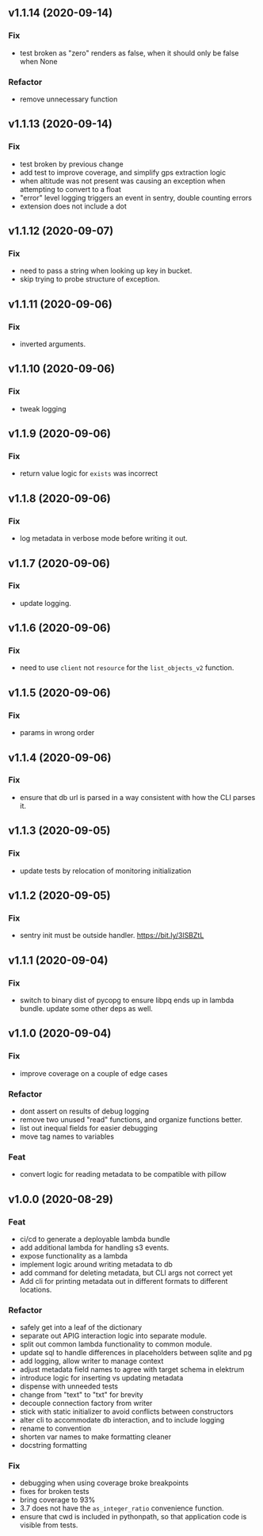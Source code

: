 ## v1.1.14 (2020-09-14)

### Fix

- test broken as "zero" renders as false, when it should only be false when None

### Refactor

- remove unnecessary function

## v1.1.13 (2020-09-14)

### Fix

- test broken by previous change
- add test to improve coverage, and simplify gps extraction logic
- when altitude was not present was causing an exception when attempting to convert to a float
- "error" level logging triggers an event in sentry, double counting errors
- extension does not include a dot

## v1.1.12 (2020-09-07)

### Fix

- need to pass a string when looking up key in bucket.
- skip trying to probe structure of exception.

## v1.1.11 (2020-09-06)

### Fix

- inverted arguments.

## v1.1.10 (2020-09-06)

### Fix

- tweak logging

## v1.1.9 (2020-09-06)

### Fix

- return value logic for `exists` was incorrect

## v1.1.8 (2020-09-06)

### Fix

- log metadata in verbose mode before writing it out.

## v1.1.7 (2020-09-06)

### Fix

- update logging.

## v1.1.6 (2020-09-06)

### Fix

- need to use `client` not `resource` for the `list_objects_v2` function.

## v1.1.5 (2020-09-06)

### Fix

- params in wrong order

## v1.1.4 (2020-09-06)

### Fix

- ensure that db url is parsed in a way consistent with how the CLI parses it.

## v1.1.3 (2020-09-05)

### Fix

- update tests by relocation of monitoring initialization

## v1.1.2 (2020-09-05)

### Fix

- sentry init must be outside handler.  https://bit.ly/3lSBZtL

## v1.1.1 (2020-09-04)

### Fix

- switch to binary dist of pycopg to ensure libpq ends up in lambda bundle. update some other deps as well.

## v1.1.0 (2020-09-04)

### Fix

- improve coverage on a couple of edge cases

### Refactor

- dont assert on results of debug logging
- remove two unused "read" functions, and organize functions better.
- list out inequal fields for easier debugging
- move tag names to variables

### Feat

- convert logic for reading metadata to be compatible with pillow

## v1.0.0 (2020-08-29)

### Feat

- ci/cd to generate a deployable lambda bundle
- add additional lambda for handling s3 events.
- expose functionality as a lambda
- implement logic around writing metadata to db
- add command for deleting metadata, but CLI args not correct yet
- Add cli for printing metadata out in different formats to different locations.

### Refactor

- safely get into a leaf of the dictionary
- separate out APIG interaction logic into separate module.
- split out common lambda functionality to common module.
- update sql to handle differences in placeholders between sqlite and pg
- add logging, allow writer to manage context
- adjust metadata field names to agree with target schema in elektrum
- introduce logic for inserting vs updating metadata
- dispense with unneeded tests
- change from "text" to "txt" for brevity
- decouple connection factory from writer
- stick with static initializer to avoid conflicts between constructors
- alter cli to accommodate db interaction, and to include logging
- rename to convention
- shorten var names to make formatting cleaner
- docstring formatting

### Fix

- debugging when using coverage broke breakpoints
- fixes for broken tests
- bring coverage to 93%
- 3.7 does not have the `as_integer_ratio` convenience function.
- ensure that cwd is included in pythonpath, so that application code is visible from tests.
